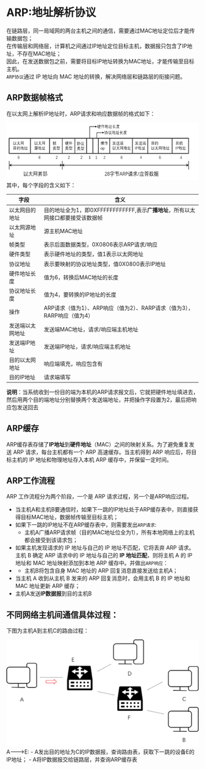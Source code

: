 # ARP:地址解析协议  
在链路层，同一局域网的两台主机之间的通信，需要通过MAC地址定位后才能传输数据包；  
在传输层和网络层，计算机之间通过IP地址定位目标主机，数据报只包含了IP地址，不存在MAC地址；  
因此，在发送数据包之前，需要将目标IP地址转换为MAC地址，才能传输至目标主机。  
`ARP协议`通过 IP 地址向 MAC 地址的转换，解决网络层和链路层的衔接问题。

## ARP数据帧格式
在以太网上解析IP地址时，ARP请求和响应数据帧的格式如下：  
<div align=left><img width="700" height="150" src="./images/以太网ARP数据帧格式.png"/></div>   
其中，每个字段的含义如下： 
 
|字段|含义|
|-|-|
|以太网目的地址|目的地址全为1，即0XFFFFFFFFFFFF,表示**广播地址**，所有以太网接口都要接受该数据帧|
|以太网源地址|源主机MAC地址|
|帧类型|表示后面数据类型，0X0806表示ARP请求/响应|
|硬件类型|表示硬件地址的类型，值1表示以太网地址|
|协议地址|表示要映射的协议地址类型，值0X0800表示IP地址|
|硬件地址长度|值为6，转换后MAC地址的长度|
|协议地址长度|值为4，要转换的IP地址的长度|
|操作|ARP请求（值为1）、ARP响应（值为2）、RARP请求（值为3），RARP响应（值为4）|
|发送端以太网地址|发送端MAC地址，请求/响应端主机地址|
|发送端IP地址|发送端IP地址，请求/响应端主机地址|
|目的以太网地址|响应端填充，响应包含有|
|目的IP地址|请求端填写|  

**说明**：当系统收到一份目的端为本机的ARP请求报文后，它就把硬件地址填进去，然后用两个目的端地址分别替换两个发送端地址，并把操作字段置为2，最后把响应包发送回去

## ARP缓存
ARP缓存表存储了**IP地址**到**硬件地址**（MAC）之间的映射关系。为了避免重复发送 ARP 请求，每台主机都有一个 ARP 高速缓存。当主机得到 ARP 响应后，将目标主机的 IP 地址和物理地址存入本机 ARP 缓存中，并保留一定时间。

## ARP工作流程
ARP 工作流程分为两个阶段，一个是 ARP 请求过程，另一个是ARP响应过程。 
- 当主机A和主机B要通信时，如果下一跳的IP地址处于ARP缓存表中，则直接获得目标MAC地址，数据帧传输至目标主机；
- 如果下一跳的IP地址不在ARP缓存表中，则需要发出<span id="ARP请求"></span>`ARP请求`:  
  - 主机A广播ARP请求帧（目的MAC地址位全为1），所有本地网络上的主机都会接受到该请求包；
- 如果主机发现请求的 IP 地址与自己的 IP 地址不匹配，它将丢弃 ARP 请求。主机 B 确定 ARP 请求中的 IP 地址与自己的 **IP 地址匹配**，则将主机 A 的 IP 地址和 MAC 地址映射添加到本地 ARP 缓存中。并做出<span id="ARP响应"></span>`ARP响应`：  
- -  主机B将包含自身 MAC 地址的 ARP 回复消息直接发送给主机A；
- 当主机 A 收到从主机 B 发来的 ARP 回复消息时，会用主机 B 的 IP 地址和 MAC 地址更新 ARP 缓存；
- 主机A发送**IP数据报**到目的主机B 
 
## 不同网络主机间通信具体过程：
下图为主机A到主机C的路由过程：  
<div align=left><img width="550" height="280" src="./images/数据路由过程.png"/></div>  
 A--->E:  
- A发出目的地址为C的IP数据报，查询路由表，获取下一跳的设备E的IP地址；
- A将IP数据报交给链路层，并查询ARP缓存表
 




